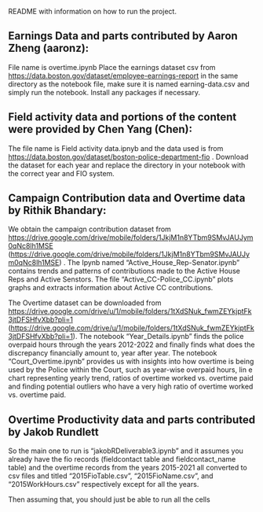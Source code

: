 README with information on how to run the project. 

## Earnings Data and parts contributed by Aaron Zheng (aaronz):

File name is overtime.ipynb
Place the earnings dataset csv from https://data.boston.gov/dataset/employee-earnings-report in the same directory as the notebook file, make sure it is named earning-data.csv and simply run the notebook. Install any packages if necessary.

## Field activity data and portions of the content were provided by Chen Yang (Chen):

The file name is Field activity data.ipnyb and the data used is from https://data.boston.gov/dataset/boston-police-department-fio . Download the dataset for each year and replace the directory in your notebook with the correct year and FIO system.

## Campaign Contribution data and Overtime data by Rithik Bhandary:

We obtain the campaign contribution dataset from https://drive.google.com/drive/mobile/folders/1JkjM1n8YTbm9SMvJAUJym0qNc8lh1MSE (https://drive.google.com/drive/mobile/folders/1JkjM1n8YTbm9SMvJAUJym0qNc8lh1MSE) . The Ipynb named “Active_House_Rep-Senator.ipynb” contains trends and patterns of contributions made to the Active House Reps and Active Senstors. The file “Active_CC-Police_CC.ipynb” plots graphs and extracts information about Active CC contributions.

The Overtime dataset can be downloaded from https://drive.google.com/drive/u/1/mobile/folders/1tXdSNuk_fwmZEYkjptFk3jtDFSHfvXbb?pli=1 (https://drive.google.com/drive/u/1/mobile/folders/1tXdSNuk_fwmZEYkjptFk3jtDFSHfvXbb?pli=1). The notebook “Year_Details.ipynb” finds the police overpaid hours through the years 2012-2022 and finally finds what does the discrepancy financially amount to, year after year. The notebook “Court_Overtime.ipynb” provides us with insights into how overtime is being used by the Police within the Court, such as year-wise overpaid hours, lin
e chart representing yearly trend, ratios of overtime worked vs. overtime paid and finding potential outliers who have a very high ratio of overtime worked vs. overtime paid.

## Overtime Productivity data and parts contributed by Jakob Rundlett

So the main one to run is “jakobRDeliverable3.ipynb” and it assumes you already have the fio records (fieldcontact table and fieldcontact_name table) and the overtime records from the years 2015-2021 all converted to csv files and titled “2015FioTable.csv”, “2015FioName.csv”, and “2015WorkHours.csv” respectively except for all the years.

Then assuming that, you should just be able to run all the cells
